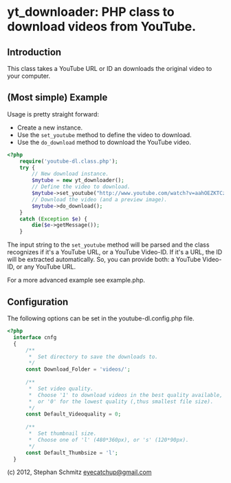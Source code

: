# yt_downloader: PHP class to download videos from YouTube.

## Introduction

This class takes a YouTube URL or ID an downloads the original video to your computer.

## (Most simple) Example

Usage is pretty straight forward: 

 - Create a new instance.
 - Use the `set_youtube` method to define the video to download.
 - Use the `do_download` method to download the YouTube video.

```php
<?php
    require('youtube-dl.class.php');
    try {
        // New download instance.
        $mytube = new yt_downloader();
        // Define the video to download.
        $mytube->set_youtube("http://www.youtube.com/watch?v=aahOEZKTCzU");
        // Download the video (and a preview image).
        $mytube->do_download();
    } 
    catch (Exception $e) {
        die($e->getMessage());
    }
```

The input string to the `set_youtube` method will be parsed and the class recognizes if it's a YouTube URL, or a YouTube Video-ID. 
If it's a URL, the ID will be extracted automatically. So, you can provide both: a YouTube Video-ID, or any YouTube URL.

For a more advanced example see example.php.

## Configuration

The following options can be set in the youtube-dl.config.php file.

```php
<?php
  interface cnfg
  {
      /**
       *  Set directory to save the downloads to.
       */
      const Download_Folder = 'videos/';
	
      /**
       *  Set video quality.
       *  Choose '1' to download videos in the best quality available, 
       *  or '0' for the lowest quality (,thus smallest file size).
       */
      const Default_Videoquality = 0;
	
      /**
       *  Set thumbnail size.
       *  Choose one of 'l' (480*360px), or 's' (120*90px).
       */
      const Default_Thumbsize = 'l';
  }
```

(c) 2012, Stephan Schmitz <eyecatchup@gmail.com>

